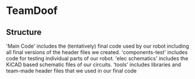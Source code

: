 # TeamDoof

## Structure
'Main Code' includes the (tentatively) final code used by our robot including all final versions of the header files we created.
'components-test' includes code for testing individual parts of our robot.
'elec schematics' includes the KiCAD based schematic files of our circuits.
'tools' includes libraries and team-made header files that we used in our final code

